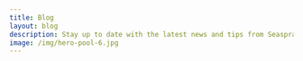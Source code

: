 ```yaml
---
title: Blog
layout: blog
description: Stay up to date with the latest news and tips from Seaspray Pools.
image: /img/hero-pool-6.jpg
---
```

